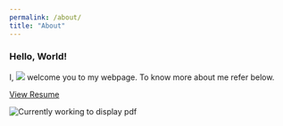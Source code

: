 ```yaml
---
permalink: /about/
title: "About"
---
```


### Hello, World! 
I, [![](https://img.shields.io/badge/Vivek-Kumar-red.svg)](https://sourcerer.io/vivekec) welcome you to my webpage. To know more about me refer below.


[View Resume](https://github.com/vivekec/certifications/blob/master/VK_resume.pdf)

![Currently working to display pdf](https://github.com/vivekec/certifications/blob/master/VK_resume.png)
